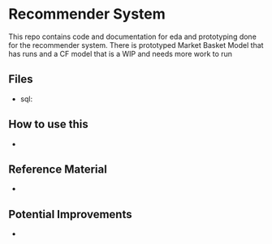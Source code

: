 # Recommender System

This repo contains code and documentation for eda and prototyping done for the recommender system. There is prototyped Market Basket Model that has runs and a CF model that is a WIP and needs more work to run

## Files
* sql: 

## How to use this
* 

## Reference Material
* 

## Potential Improvements
* 